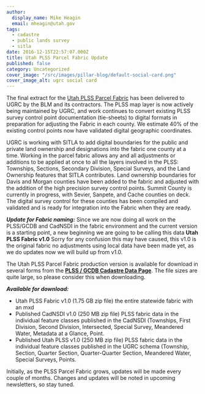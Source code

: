 ```yaml
---
author:
  display_name: Mike Heagin
  email: mheagin@utah.gov
tags:
  - cadastre
  - public lands survey
  - sitla
date: 2016-12-15T22:57:07.000Z
title: Utah PLSS Parcel Fabric Update
published: false
category: Uncategorized
cover_image: "/src/images/pillar-blog/default-social-card.png"
cover_image_alt: ugrc social card
---
```


The final extract for the [Utah PLSS Parcel Fabric](https://plss.utah.gov/) has been delivered to UGRC by the BLM and its contractors. The PLSS map layer is now actively being maintained by UGRC, and work continues to convert existing PLSS survey control point documentation (tie-sheets) to digital formats in preparation for adjusting the Fabric in each county. We estimate 40% of the existing control points now have validated digital geographic coordinates.

UGRC is working with SITLA to add digital boundaries for the public and private land ownership and designations into the fabric one county at a time. Working in the parcel fabric allows any and all adjustments or additions to be applied at once to all the layers involved in the PLSS: Townships, Sections, Secondary Division, Special Surveys, and the Land Ownership features that SITLA contributes. Land ownership boundaries for Davis and Morgan counties have been added to the fabric and adjusted with the addition of the high precision survey control points. Summit County is currently in progress, with Sevier, Sanpete, and Cache counties on deck. The digital survey control for these counties has been compiled and validated and is ready for integration into the Fabric when they are ready.

**_Update for Fabric naming:_**
Since we are now doing all work on the PLSS/GCDB and CadNSDI in the fabric environment and the current version is a starting point, a new beginning we are going to be calling this data **Utah PLSS Fabric v1.0**
Sorry for any confusion this may have caused, this v1.0 is the original fabric no adjustments using local data have been made yet, as we do updates now we will build up from v1.0.

The Utah PLSS Parcel Fabric production version is available for download in several forms from the **[PLSS / GCDB Cadastre Data Page](/products/sgid/cadastre/plss)**. The file sizes are quite large, so please consider this when downloading.

**_Available for download:_**

- Utah PLSS Fabric v1.0 (1.75 GB zip file) the entire statewide fabric with an mxd
- Published CadNSDI v1.0 (250 MB zip file) PLSS fabric data in the individual feature classes published in the CadNSDI (Townships, First Division, Second Division, Intersected, Special Survey, Meandered Water, Metadata at a Glance, Point.
- Published Utah PLSS v1.0 (250 MB zip file) PLSS fabric data in the individual feature classes published in the UGRC schema (Township, Section, Quarter Section, Quarter-Quarter Section, Meandered Water, Special Surveys, Points.

Initially, as the PLSS Parcel Fabric grows, updates will be made every couple of months. Changes and updates will be noted in upcoming newsletters, so stay tuned.
